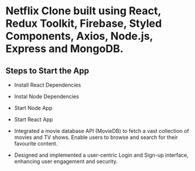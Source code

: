# Netflix Clone built using React, Redux Toolkit, Firebase, Styled Components, Axios, Node.js, Express and MongoDB.

## Steps to Start the App

+ Install React Dependencies
+ Instal Node Dependencies
+ Start Node App
+ Start React App

+ Integrated a movie database API (MovieDB) to fetch a vast collection of movies and TV shows.
Enable users to browse and search for their favourite content.
+ Designed and implemented a user-centric Login and Sign-up interface, enhancing user engagement
and security.


